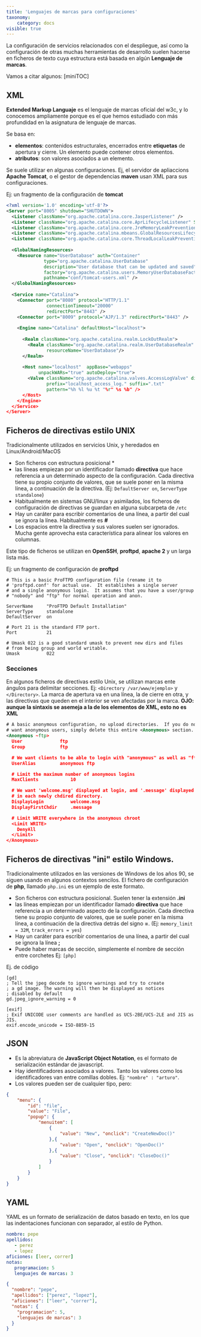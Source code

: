 ```yaml
---
title: 'Lenguajes de marcas para configuraciones'
taxonomy:
    category: docs
visible: true
---
```


La configuración de servicios relacionados con el despliegue, así como la configuración de otras muchas herramientas de desarrollo suelen hacerse en ficheros de texto cuya estructura está basada en algún **Lenguaje de marcas**.

Vamos a citar algunos:
[miniTOC]

## XML 
**Extended Markup Languaje** es el lenguaje de marcas oficial del w3c, y lo conocemos ampliamente porque es el que hemos estudiado con más profundidad en la asignatura de lenguaje de marcas.   

Se basa en: 
* **elementos**: contenidos estructurales, encerrados entre **etiquetas** de apertura y cierre. Un elemento puede contener otros elementos. 
* **atributos**: son valores asociados a un elemento.

Se suele utilizar en algunas configuraciones. Ej, el servidor de apliaccions **Apache Tomcat**, o el gestor de dependencias **maven** usan XML para sus configuraciones.

Ej: un fragmento de la configuración de **tomcat**
```xml
<?xml version='1.0' encoding='utf-8'?>
<Server port="8005" shutdown="SHUTDOWN">
  <Listener className="org.apache.catalina.core.JasperListener" />
  <Listener className="org.apache.catalina.core.AprLifecycleListener" SSLEngine="on" />
  <Listener className="org.apache.catalina.core.JreMemoryLeakPreventionListener" />
  <Listener className="org.apache.catalina.mbeans.GlobalResourcesLifecycleListener" />
  <Listener className="org.apache.catalina.core.ThreadLocalLeakPreventionListener" />
 
  <GlobalNamingResources>
    <Resource name="UserDatabase" auth="Container"
              type="org.apache.catalina.UserDatabase"
              description="User database that can be updated and saved"
              factory="org.apache.catalina.users.MemoryUserDatabaseFactory"
              pathname="conf/tomcat-users.xml" />
  </GlobalNamingResources>
 
  <Service name="Catalina">
    <Connector port="8080" protocol="HTTP/1.1"
               connectionTimeout="20000"
               redirectPort="8443" />
    <Connector port="8009" protocol="AJP/1.3" redirectPort="8443" />
 
    <Engine name="Catalina" defaultHost="localhost">
 
      <Realm className="org.apache.catalina.realm.LockOutRealm">
        <Realm className="org.apache.catalina.realm.UserDatabaseRealm"
               resourceName="UserDatabase"/>
      </Realm>
 
      <Host name="localhost"  appBase="webapps"
            unpackWARs="true" autoDeploy="true">
        <Valve className="org.apache.catalina.valves.AccessLogValve" directory="logs"
               prefix="localhost_access_log." suffix=".txt"
               pattern="%h %l %u %t "%r" %s %b" />
      </Host>
    </Engine>
  </Service>
</Server>
```

## Ficheros de directivas estilo UNIX
Tradicionalmente utilizados en servicios Unix, y heredados en Linux/Android/MacOS 

* Son ficheros con estructura posicional *
* las líneas empiezan por un identificador llamado **directiva** que hace referencia a un determinado aspecto de la configuración. Cada directiva tiene su propio conjunto de valores, que se suele poner en la misma línea, a continuación de la directiva.  (Ej: `DefaultServer on`,  `ServerType standalone`)
* Habitualmente en sistemas GNU/linux y asimilados, los ficheros de configuración de directivas se guardan en alguna subcarpeta de  `/etc`
* Hay un caráter para escribir comentarios de una línea, a partir del cual se ignora la línea. Habitualmente es **#**   
* Los espacios entre la directiva y sus valores suelen ser ignorados. Mucha gente aprovecha esta característica para alinear los valores en columnas.

Este tipo de ficheros se utilizan en **OpenSSH**, **proftpd**, **apache 2** y un larga lista más.

Ej: un fragmento de configuración de __proftpd__

```
# This is a basic ProFTPD configuration file (rename it to 
# 'proftpd.conf' for actual use.  It establishes a single server
# and a single anonymous login.  It assumes that you have a user/group
# "nobody" and "ftp" for normal operation and anon.

ServerName     "ProFTPD Default Installation"
ServerType     standalone
DefaultServer  on

# Port 21 is the standard FTP port.
Port           21

# Umask 022 is a good standard umask to prevent new dirs and files
# from being group and world writable.
Umask          022
```
### Secciones
En algunos ficheros de directivas estilo Unix, se utilizan marcas ente ángulos para delimitar secciones. 
Ej: `<Directory /var/www/ejemplo>` y `</Directory>`. La marca de apertura va en una línea, la de cierre en otra, y las directivas que queden en el interior se ven afectadas por la marca. **OJO: aunque la sintaxis se asemeja a la de los elementos de XML, esto no es XML**

```xml
# A basic anonymous configuration, no upload directories.  If you do not
# want anonymous users, simply delete this entire <Anonymous> section.
<Anonymous ~ftp>
  User				ftp
  Group				ftp

  # We want clients to be able to login with "anonymous" as well as "ftp"
  UserAlias			anonymous ftp

  # Limit the maximum number of anonymous logins
  MaxClients			10

  # We want 'welcome.msg' displayed at login, and '.message' displayed
  # in each newly chdired directory.
  DisplayLogin			welcome.msg
  DisplayFirstChdir		.message

  # Limit WRITE everywhere in the anonymous chroot
  <Limit WRITE>
    DenyAll
  </Limit>
</Anonymous>
```

## Ficheros de directivas "ini" estilo Windows.
Tradicionalmente utilizados en las versiones de Windows de los años 90, se siguen usando en algunos contextos sencilos. El fichero  de configuración de **php**, llamado `php.ini` es un ejemplo de este formato.

* Son ficheros con estructura posicional. Suelen tener la extensión **.ini**
* las líneas empiezan por un identificador llamado **directiva** que hace referencia a un determinado aspecto de la configuración. Cada directiva tiene su propio conjunto de valores, que se suele poner en la misma línea, a continuación de la directiva detrás del signo **=**.  (Ej: `memory_limit = 32M`,  `track_errors = yes`)
* Hay un caráter para escribir comentarios de una línea, a partir del cual se ignora la línea **;**   
* Puede haber marcas de sección, simplemente el nombre de sección entre corchetes Ej: `[php]`

Ej. de código
```
[gd]
; Tell the jpeg decode to ignore warnings and try to create
; a gd image. The warning will then be displayed as notices
; disabled by default
gd.jpeg_ignore_warning = 0

[exif]
; Exif UNICODE user comments are handled as UCS-2BE/UCS-2LE and JIS as JIS.
exif.encode_unicode = ISO-8859-15
```

## JSON
* Es la abreviatura de **JavaScript Object Notation**, es el formato de serialización estándar de javascript.
* Hay identificadores asociados a valores. Tanto los valores como los identificadores van entre comillas dobles. Ej: `"nombre" : "arturo"`. 
* Los valores pueden ser de cualquier tipo, pero:

```json
{
    "menu": {
        "id": "file",
        "value": "File",
        "popup": {
            "menuitem": [
                {
                    "value": "New", "onclick": "CreateNewDoc()"
                },{
                    "value": "Open", "onclick": "OpenDoc()"
                },{
                    "value": "Close", "onclick": "CloseDoc()"
                }
            ]
        }
    }
}
```

## YAML
YAML es un formato de serialización de datos basado en texto, en los que las indentaciones funcionan con separador, al estilo de Python.

```yaml
nombre: pepe
apellidos:
   - perez
   - lopez
aficiones: [leer, correr]
notas:
   programacion: 5
   lenguajes de marcas: 3
```

```json
{
  "nombre": "pepe", 
  "apellidos": ["perez", "lopez"], 
  "aficiones": ["leer", "correr"], 
  "notas": {
    "programacion": 5, 
    "lenguajes de marcas": 3
  }
}
```